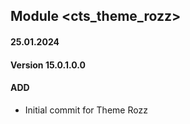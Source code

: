 ## Module <cts_theme_rozz>
#### 25.01.2024
#### Version 15.0.1.0.0
#### ADD
- Initial commit for Theme Rozz

